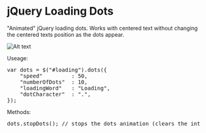 # jQuery Loading Dots

"Animated" jQuery loading dots. Works with centered text without changing the centered texts position as the dots appear.

![Alt text](http://i.imgur.com/CXv1R2y.gif "Loading")


Useage:

<pre>
var dots = $("#loading").dots({
	"speed"			: 50,
	"numberOfDots"	: 10,
	"loadingWord"	: "Loading",
	"dotCharacter"	: ".",
});
</pre>


Methods:

<pre>
dots.stopDots(); // stops the dots animation (clears the interval)
</pre>